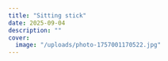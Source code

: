 ```yaml
---
title: "Sitting stick"
date: 2025-09-04
description: ""
cover:
  image: "/uploads/photo-1757001170522.jpg"
---
```



